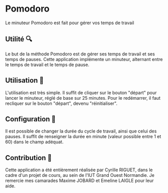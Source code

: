# Pomodoro
Le minuteur Pomodoro est fait pour gérer vos temps de travail
## Utilité 🔍️
Le but de la méthode Pomodoro est de gérer ses temps de travail et ses temps de pauses. Cette application implémente un minuteur, alternant entre le temps de travail et le temps de pause.
## Utilisation 📝
L'utilisation est très simple. Il suffit de cliquer sur le bouton "départ" pour lancer le minuteur, réglé de base sur 25 minutes. Pour le redémarrer, il faut recliquer sur le bouton "départ", devenu "réinitialiser".
## Configuration 🔧
Il est possible de changer la durée du cycle de travail, ainsi que celui des pauses. Il suffit de renseigner la durée en minute (valeur possible entre 1 et 60) dans le champ adéquat.
## Contribution 🚧
Cette application a été entièrement réalisée par Cyrille RIGUET, dans le cadre d'un projet de cours, au sein de l'IUT Grand Ouest Normandie. Je remercie mes camarades Maxime JOBARD et Emeline LAIGLE pour leur aide. 
